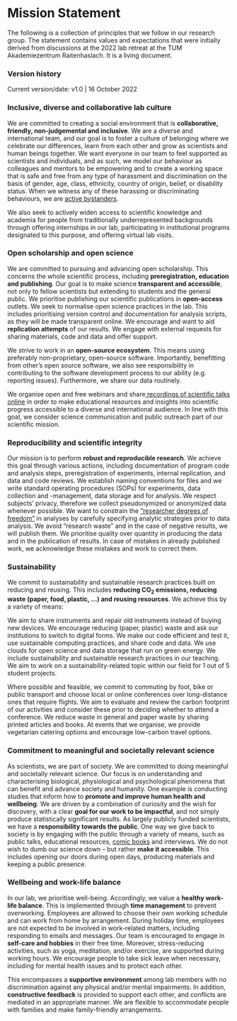 # Mission Statement

The following is a collection of principles that we follow in our research group. The statement contains values and expectations that were initially derived from discussions at the 2022 lab retreat at the TUM Akademiezentrum Raitenhaslach. It is a living document.

### Version history

Current version/date: v1.0 | 16 October 2022

### Inclusive, diverse and collaborative lab culture

We are committed to creating a social environment that is **collaborative, friendly, non-judgemental and inclusive**. We are a diverse and international team, and our goal is to foster a culture of belonging where we celebrate our differences, learn from each other and grow as scientists and human beings together. We want everyone in our team to feel supported as scientists and individuals, and as such, we model our behaviour as colleagues and mentors to be empowering and to create a working space that is safe and free from any type of harassment and discrimination on the basis of gender, age, class, ethnicity, country of origin, belief, or disability status. When we witness any of these harassing or discriminating behaviours, we are [active bystanders](https://web.mit.edu/bystanders/definition/index.html).

We also seek to actively widen access to scientific knowledge and academia for people from traditionally underrepresented backgrounds through offering internships in our lab, participating in institutional programs designated to this purpose, and offering virtual lab visits.

### Open scholarship and open science

We are committed to pursuing and advancing open scholarship. This concerns the whole scientific process, including **preregistration, education and publishing**. Our goal is to make science **transparent and accessible**, not only to fellow scientists but extending to students and the general public. We prioritise publishing our scientific publications in **open-access** outlets. We seek to normalise open science practices in the lab. This includes prioritising version control and documentation for analysis scripts, as they will be made transparent online. We encourage and want to aid **replication attempts** of our results. We engage with external requests for sharing materials, code and data and offer support.

We strive to work in an **open-source ecosystem**. This means using preferably non-proprietary, open-source software. Importantly, benefitting from other’s open source software, we also see responsibility in contributing to the software development process to our ability (e.g. reporting issues). Furthermore, we share our data routinely.

We organise open and free webinars and share[ recordings of scientific talks online](https://www.youtube.com/channel/UCTrGLi-baRDhagV8ckBFgPQ/featured) in order to make educational resources and insights into scientific progress accessible to a diverse and international audience. In line with this goal, we consider science communication and public outreach part of our scientific mission.

### Reproducibility and scientific integrity

Our mission is to perform **robust and reproducible research**. We achieve this goal through various actions, including documentation of program code and analysis steps,  preregistration of experiments, internal replication, and data and code reviews. We establish naming conventions for files and we write standard operating procedures (SOPs) for experiments, data collection and -management, data storage and for analysis. We respect subjects’ privacy, therefore we collect pseudonymized or anonymized data whenever possible.
We want to constrain the [“researcher degrees of freedom”](https://doi.org/10.3389/fpsyg.2016.01832) in analyses by carefully specifying analytic strategies prior to data analysis. We avoid “research waste” and in the case of negative results, we will publish them. We prioritise quality over quantity in producing the data and in the publication of results. In case of mistakes in already published work, we acknowledge these mistakes and work to correct them.

### Sustainability

We commit to sustainability and sustainable research practices built on reducing and reusing. This includes **reducing CO<sub>2</sub> emissions, reducing waste (paper, food, plastic, …) and reusing resources**. We achieve this by a variety of means:

We aim to share instruments and repair old instruments instead of buying new devices. We encourage reducing (paper, plastic) waste and ask our institutions to switch to digital forms. We make our code efficient and test it, use sustainable computing practices, and share code and data. We use clouds for open science and data storage that run on green energy. We include sustainability and sustainable research practices in our teaching. We aim to work on a sustainability-related topic within our field for 1 out of 5 student projects.

Where possible and feasible, we commit to commuting by foot, bike or public transport and choose local or online conferences over long-distance ones that require flights. We aim to evaluate and review the carbon footprint of our activities and consider these prior to deciding whether to attend a conference. We reduce waste in general and paper waste by sharing printed articles and books. At events that we organise, we provide vegetarian catering options and encourage low-carbon travel options.

### Commitment to meaningful and societally relevant science

As scientists, we are part of society. We are committed to doing meaningful and societally relevant science. Our focus is on understanding and characterising biological, physiological and psychological phenomena that can benefit and advance society and humanity. One example is conducting studies that inform how to **promote and improve human health and wellbeing**. We are driven by a combination of curiosity and the wish for discovery, with a clear **goal for our work to be impactful**, and not simply produce statistically significant results. As largely publicly funded scientists, we have a **responsibility towards the public**.
One way we give back to society is by engaging with the public through a variety of means, such as public talks, educational resources, [comic books](https://enlightenyourclock.org/) and interviews. We do not wish to dumb our science down – but rather **make it accessible**. This includes opening our doors during open days, producing materials and keeping a public presence.

### Wellbeing and work-life balance

In our lab, we prioritise well-being. Accordingly, we value a **healthy work-life balance**. This is implemented through **time management** to prevent overworking. Employees are allowed to choose their own working schedule and can work from home by arrangement. During holiday time, employees are not expected to be involved in work-related matters, including responding to emails and messages. Our team is encouraged to engage in **self-care and hobbies** in their free time. Moreover, stress-reducing activities, such as yoga, meditation, and/or exercise, are supported during working hours. We encourage people to take sick leave when necessary, including for mental health issues and to protect each other.

This encompasses a **supportive environment** among lab members with no discrimination against any physical and/or mental impairments. In addition, **constructive feedback** is provided to support each other, and conflicts are mediated in an appropriate manner. We are flexible to accommodate people with families and make family-friendly arrangements.